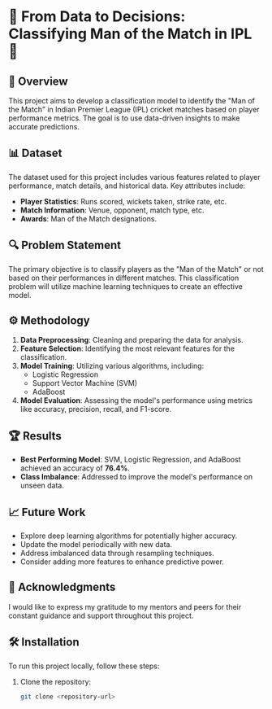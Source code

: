 # 🏏 From Data to Decisions: Classifying Man of the Match in IPL 🏏

## 📖 Overview
This project aims to develop a classification model to identify the "Man of the Match" in Indian Premier League (IPL) cricket matches based on player performance metrics. The goal is to use data-driven insights to make accurate predictions.

## 📊 Dataset
The dataset used for this project includes various features related to player performance, match details, and historical data. Key attributes include:
- **Player Statistics**: Runs scored, wickets taken, strike rate, etc.
- **Match Information**: Venue, opponent, match type, etc.
- **Awards**: Man of the Match designations.

## 🔍 Problem Statement
The primary objective is to classify players as the "Man of the Match" or not based on their performances in different matches. This classification problem will utilize machine learning techniques to create an effective model.

## ⚙️ Methodology
1. **Data Preprocessing**: Cleaning and preparing the data for analysis.
2. **Feature Selection**: Identifying the most relevant features for the classification.
3. **Model Training**: Utilizing various algorithms, including:
   - Logistic Regression
   - Support Vector Machine (SVM)
   - AdaBoost
4. **Model Evaluation**: Assessing the model's performance using metrics like accuracy, precision, recall, and F1-score.

## 🏆 Results
- **Best Performing Model**: SVM, Logistic Regression, and AdaBoost achieved an accuracy of **76.4%**.
- **Class Imbalance**: Addressed to improve the model's performance on unseen data.

## 📈 Future Work
- Explore deep learning algorithms for potentially higher accuracy.
- Update the model periodically with new data.
- Address imbalanced data through resampling techniques.
- Consider adding more features to enhance predictive power.

## 🙏 Acknowledgments
I would like to express my gratitude to my mentors and peers for their constant guidance and support throughout this project.

## 🛠️ Installation
To run this project locally, follow these steps:

1. Clone the repository:
   ```bash
   git clone <repository-url>
